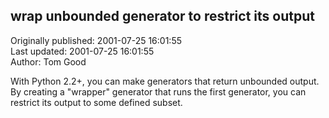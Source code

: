 ## wrap unbounded generator to restrict its output  
Originally published: 2001-07-25 16:01:55  
Last updated: 2001-07-25 16:01:55  
Author: Tom Good  
  
With Python 2.2+, you can make generators that return unbounded output.  By creating a "wrapper" generator that runs the first generator, you can restrict its output to some defined subset.
